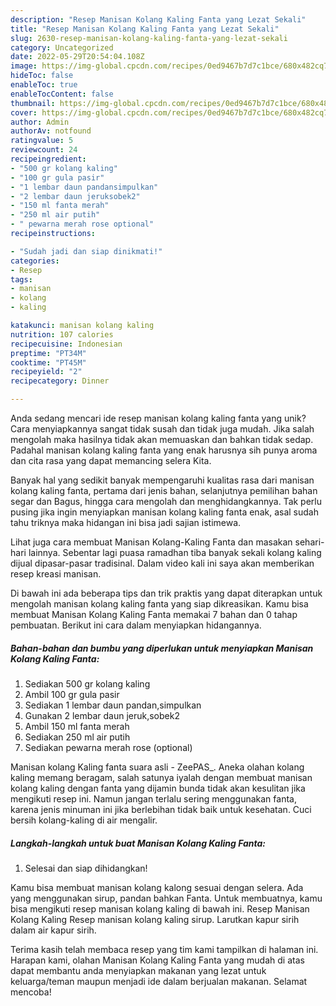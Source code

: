 ```yaml
---
description: "Resep Manisan Kolang Kaling Fanta yang Lezat Sekali"
title: "Resep Manisan Kolang Kaling Fanta yang Lezat Sekali"
slug: 2630-resep-manisan-kolang-kaling-fanta-yang-lezat-sekali
category: Uncategorized
date: 2022-05-29T20:54:04.108Z
image: https://img-global.cpcdn.com/recipes/0ed9467b7d7c1bce/680x482cq70/manisan-kolang-kaling-fanta-foto-resep-utama.jpg
hideToc: false
enableToc: true
enableTocContent: false
thumbnail: https://img-global.cpcdn.com/recipes/0ed9467b7d7c1bce/680x482cq70/manisan-kolang-kaling-fanta-foto-resep-utama.jpg
cover: https://img-global.cpcdn.com/recipes/0ed9467b7d7c1bce/680x482cq70/manisan-kolang-kaling-fanta-foto-resep-utama.jpg
author: Admin
authorAv: notfound
ratingvalue: 5
reviewcount: 24
recipeingredient:
- "500 gr kolang kaling"
- "100 gr gula pasir"
- "1 lembar daun pandansimpulkan"
- "2 lembar daun jeruksobek2"
- "150 ml fanta merah"
- "250 ml air putih"
- " pewarna merah rose optional"
recipeinstructions:

- "Sudah jadi dan siap dinikmati!"
categories:
- Resep
tags:
- manisan
- kolang
- kaling

katakunci: manisan kolang kaling 
nutrition: 107 calories
recipecuisine: Indonesian
preptime: "PT34M"
cooktime: "PT45M"
recipeyield: "2"
recipecategory: Dinner

---
```





Anda sedang mencari ide resep manisan kolang kaling fanta yang unik? Cara menyiapkannya sangat tidak susah dan tidak juga mudah. Jika salah mengolah maka hasilnya tidak akan memuaskan dan bahkan tidak sedap. Padahal manisan kolang kaling fanta yang enak harusnya sih punya aroma dan cita rasa yang dapat memancing selera Kita.





Banyak hal yang sedikit banyak mempengaruhi kualitas rasa dari manisan kolang kaling fanta, pertama dari jenis bahan, selanjutnya pemilihan bahan segar dan Bagus, hingga cara mengolah dan menghidangkannya. Tak perlu pusing jika ingin menyiapkan manisan kolang kaling fanta enak,      asal sudah tahu triknya maka hidangan ini bisa jadi sajian istimewa.














Lihat juga cara membuat Manisan Kolang-Kaling Fanta dan masakan sehari-hari lainnya. Sebentar lagi puasa ramadhan tiba banyak sekali kolang kaling dijual dipasar-pasar tradisinal. Dalam video kali ini saya akan memberikan resep kreasi manisan.






Di bawah ini ada beberapa tips dan trik praktis yang dapat diterapkan untuk mengolah manisan kolang kaling fanta yang siap dikreasikan. Kamu bisa membuat Manisan Kolang Kaling Fanta memakai 7 bahan dan 0 tahap pembuatan. Berikut ini cara dalam menyiapkan hidangannya.

<!--inarticleads1-->

##### Bahan-bahan dan bumbu yang diperlukan untuk menyiapkan Manisan Kolang Kaling Fanta:

1. Sediakan 500 gr kolang kaling
1. Ambil 100 gr gula pasir
1. Sediakan 1 lembar daun pandan,simpulkan
1. Gunakan 2 lembar daun jeruk,sobek2
1. Ambil 150 ml fanta merah
1. Sediakan 250 ml air putih
1. Sediakan  pewarna merah rose (optional)


Manisan kolang Kaling fanta suara asli - ZeePAS_. Aneka olahan kolang kaling memang beragam, salah satunya iyalah dengan membuat manisan kolang kaling dengan fanta yang dijamin bunda tidak akan kesulitan jika mengikuti resep ini. Namun jangan terlalu sering menggunakan fanta, karena jenis minuman ini jika berlebihan tidak baik untuk kesehatan. Cuci bersih kolang-kaling di air mengalir. 

<!--inarticleads2-->

##### Langkah-langkah untuk buat Manisan Kolang Kaling Fanta:


1. Selesai dan siap dihidangkan!

Kamu bisa membuat manisan kolang kalong sesuai dengan selera. Ada yang menggunakan sirup, pandan bahkan Fanta. Untuk membuatnya, kamu bisa mengikuti resep manisan kolang kaling di bawah ini. Resep Manisan Kolang Kaling Resep manisan kolang kaling sirup. Larutkan kapur sirih dalam air kapur sirih. 

Terima kasih telah membaca resep yang tim kami tampilkan di halaman ini. Harapan kami, olahan Manisan Kolang Kaling Fanta yang mudah di atas dapat membantu anda menyiapkan makanan yang lezat untuk keluarga/teman maupun menjadi ide dalam berjualan makanan. Selamat mencoba!
